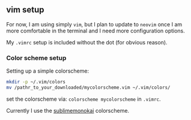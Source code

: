 ## vim setup

For now, I am using simply `vim`, but I plan to update to `neovim` once I am more comfortable in the terminal and I need more configuration options.

My `.vimrc` setup is included without the dot (for obvious reason).

### Color scheme setup

Setting up a simple colorscheme:

```bash
mkdir -p ~/.vim/colors
mv /pathr_to_your_downloaded/mycolorscheme.vim ~/.vim/colors/
```

set the colorscheme via: `colorscheme mycolorscheme` in `.vimrc`.

Currently I use the [sublimemonokai](https://github.com/ErichDonGubler/vim-sublime-monokai) colorscheme.
